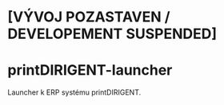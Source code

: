 # [VÝVOJ POZASTAVEN / DEVELOPEMENT SUSPENDED]
# printDIRIGENT-launcher
Launcher k ERP systému printDIRIGENT.
